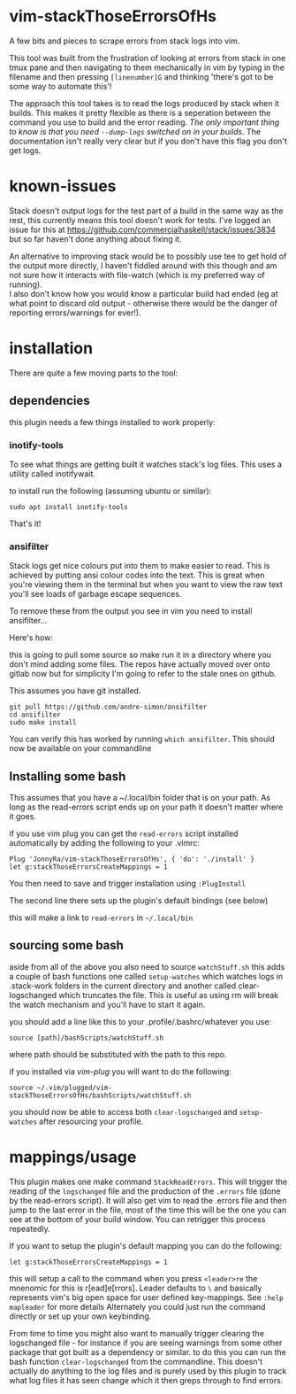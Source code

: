 # vim-stackThoseErrorsOfHs
A few bits and pieces to scrape errors from stack logs into vim.

This tool was built from the frustration of looking at errors from stack in one tmux pane and then navigating to them mechanically in vim by typing in the filename
and then pressing `[linenumber]G` and thinking 'there's got to be some way to automate this'!

The approach this tool takes is to read the logs produced by stack when it builds.  This makes it pretty flexible as there is a seperation between the command you use to build and the error reading. 
*The only important thing to know is that you need `--dump-logs` switched on in your builds*.  The documentation isn't really very clear but if you don't have this flag you don't get logs.

# known-issues
Stack doesn't output logs for the test part of a build in the same way as the rest, this currently means this tool doesn't work for tests.
I've logged an issue for this at https://github.com/commercialhaskell/stack/issues/3834 but so far haven't done anything about fixing it.

An alternative to improving stack would be to possibly use tee to get hold of the output more directly, I haven't fiddled around with this though and am not sure how it interacts with file-watch (which is my preferred way of running).  
I also don't know how you would know a particular build had ended (eg at what point to discard old output - otherwise there would be the danger of reporting errors/warnings for ever!).

# installation
There are quite a few moving parts to the tool:

## dependencies
this plugin needs a few things installed to work properly:

### inotify-tools
To see what things are getting built it watches stack's log files.  This uses a utility called inotifywait.

to install run the following (assuming ubuntu or similar):
```
sudo apt install inotify-tools
```
That's it!

### ansifilter
Stack logs get nice colours put into them to make easier to read.  This is achieved
by putting ansi colour codes into the text.  This is great when you're viewing them
in the terminal but when you want to view the raw text you'll see loads of garbage escape sequences.

To remove these from the output you see in vim you need to install ansifilter...

Here's how:

this is going to pull some source so make run it in a directory where you don't mind adding some files.
The repos have actually moved over onto gitlab now but for simplicity I'm going to refer to the stale ones on github.

This assumes you have git installed.

```
git pull https://github.com/andre-simon/ansifilter
cd ansifilter
sudo make install
```

You can verify this has worked by running `which ansifilter`.  This should now be available on your commandline

## Installing some bash
This assumes that you have a ~/.local/bin folder that is on your path.  As long as the read-errors script ends up on your path it doesn't matter where it goes.

if you use vim plug you can get the `read-errors` script installed automatically by adding the following to your .vimrc:

```
Plug 'JonnyRa/vim-stackThoseErrorsOfHs', { 'do': './install' }
let g:stackThoseErrorsCreateMappings = 1 
```

You then need to save and trigger installation using `:PlugInstall`

The second line there sets up the plugin's default bindings (see below)

this will make a link to `read-errors` in `~/.local/bin`

## sourcing some bash
aside from all of the above you also need to source `watchStuff.sh` this adds a couple of bash functions
one called `setup-watches` which watches logs in .stack-work folders in the current directory and another called
clear-logschanged which truncates the file.  This is useful as using rm will break the watch mechanism and you'll have to start it again.

you should add a line like this to your .profile/.bashrc/whatever you use:

```
source [path]/bashScripts/watchStuff.sh
```

where path should be substituted with the path to this repo.

if you installed via *vim-plug* you will want to do the following:

```
source ~/.vim/plugged/vim-stackThoseErrorsOfHs/bashScripts/watchStuff.sh
```

you should now be able to access both `clear-logschanged` and `setup-watches` after resourcing your profile.

# mappings/usage
This plugin makes one make command `StackReadErrors`.  This will trigger the reading of the `logschanged` file and the production of the `.errors` file (done by the read-errors script).
It will also get vim to read the .errors file and then jump to the last error in the file, most of the time this will be the one you can see at the bottom of your build window.  You can retrigger this process repeatedly.

If you want to setup the plugin's default mapping you can do the following:

```
let g:stackThoseErrorsCreateMappings = 1
```

this will setup a call to the command when you press `<leader>re` the mnenomic for this is r[ead]e[rrors].  Leader defaults to `\` and basically represents vim's big open space for user defined key-mappings.  See `:help mapleader` for more details
Alternately you could just run the command directly or set up your own keybinding.

From time to time you might also want to manually trigger clearing the logschanged file - for instance if you are seeing warnings from some other package that got built as a dependency or similar.
to do this you can run the bash function `clear-logschanged` from the commandline.  This doesn't actually do anything to the log files and is purely used by this plugin to track what log files it has seen change which it then greps through to find errors.
